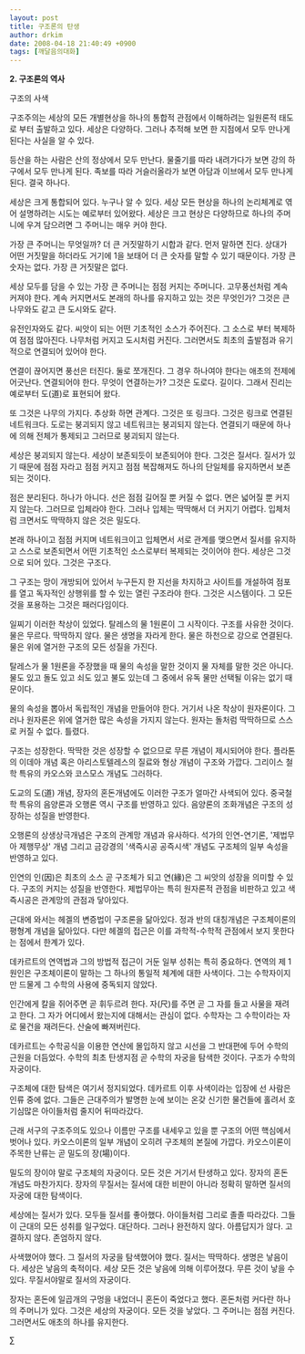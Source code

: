 ```yaml
---
layout: post
title: 구조론의 탄생
author: drkim
date: 2008-04-18 21:40:49 +0900
tags: [깨달음의대화]
---
```

**2. 구조론의 역사**

구조의 사색

구조주의는 세상의 모든 개별현상을 하나의 통합적 관점에서 이해하려는 일원론적 태도로 부터 출발하고 있다. 세상은 다양하다. 그러나 추적해 보면 한 지점에서 모두 만나게 된다는 사실을 알 수 있다. 

등산을 하는 사람은 산의 정상에서 모두 만난다. 물줄기를 따라 내려가다가 보면 강의 하구에서 모두 만나게 된다. 족보를 따라 거슬러올라가 보면 아담과 이브에서 모두 만나게 된다. 결국 하나다. 

세상은 크게 통합되어 있다. 누구나 알 수 있다. 세상 모든 현상을 하나의 논리체계로 엮어 설명하려는 시도는 예로부터 있어왔다. 세상은 크고 현상은 다양하므로 하나의 주머니에 우겨 담으려면 그 주머니는 매우 커야 한다. 

가장 큰 주머니는 무엇일까? 더 큰 거짓말하기 시합과 같다. 먼저 말하면 진다. 상대가 어떤 거짓말을 하더라도 거기에 1을 보태어 더 큰 숫자를 말할 수 있기 때문이다. 가장 큰 숫자는 없다. 가장 큰 거짓말은 없다. 

세상 모두를 담을 수 있는 가장 큰 주머니는 점점 커지는 주머니다. 고무풍선처럼 계속 커져야 한다. 계속 커지면서도 본래의 하나를 유지하고 있는 것은 무엇인가? 그것은 큰 나무와도 같고 큰 도시와도 같다. 

유전인자와도 같다. 씨앗이 되는 어떤 기초적인 소스가 주어진다. 그 소스로 부터 복제하여 점점 많아진다. 나무처럼 커지고 도시처럼 커진다. 그러면서도 최초의 출발점과 유기적으로 연결되어 있어야 한다. 

연결이 끊어지면 풍선은 터진다. 둘로 쪼개진다. 그 경우 하나여야 한다는 애초의 전제에 어긋난다. 연결되어야 한다. 무엇이 연결하는가? 그것은 도로다. 길이다. 그래서 진리는 예로부터 도(道)로 표현되어 왔다. 

또 그것은 나무의 가지다. 추상화 하면 관계다. 그것은 또 링크다. 그것은 링크로 연결된 네트워크다. 도로는 붕괴되지 않고 네트워크는 붕괴되지 않는다. 연결되기 때문에 하나에 의해 전체가 통제되고 그러므로 붕괴되지 않는다.

세상은 붕괴되지 않는다. 세상이 보존되듯이 보존되어야 한다. 그것은 질서다. 질서가 있기 때문에 점점 자라고 점점 커지고 점점 복잡해져도 하나의 단일체를 유지하면서 보존되는 것이다. 

점은 분리된다. 하나가 아니다. 선은 점점 길어질 뿐 커질 수 없다. 면은 넓어질 뿐 커지지 않는다. 그러므로 입체라야 한다. 그러나 입체는 딱딱해서 더 커지기 어렵다. 입체처럼 크면서도 딱딱하지 않은 것은 밀도다. 

본래 하나이고 점점 커지며 네트워크이고 입체면서 서로 관계를 맺으면서 질서를 유지하고 스스로 보존되면서 어떤 기초적인 소스로부터 복제되는 것이어야 한다. 세상은 그것으로 되어 있다. 그것은 구조다. 

그 구조는 망이 개방되어 있어서 누구든지 한 지선을 차지하고 사이트를 개설하여 점포를 열고 독자적인 상행위를 할 수 있는 열린 구조라야 한다. 그것은 시스템이다. 그 모든 것을 포용하는 그것은 패러다임이다. 

일찌기 이러한 착상이 있었다. 탈레스의 물 1원론이 그 시작이다. 구조를 사유한 것이다. 물은 무르다. 딱딱하지 않다. 물은 생명을 자라게 한다. 물은 하천으로 강으로 연결된다. 물은 위에 열거한 구조의 모든 성질을 가진다. 

탈레스가 물 1원론을 주장했을 때 물의 속성을 말한 것이지 물 자체를 말한 것은 아니다. 물도 있고 돌도 있고 쇠도 있고 불도 있는데 그 중에서 유독 물만 선택될 이유는 없기 때문이다. 

물의 속성을 뽑아서 독립적인 개념을 만들어야 한다. 거기서 나온 착상이 원자론이다. 그러나 원자론은 위에 열거한 많은 속성을 가지지 않는다. 원자는 돌처럼 딱딱하므로 스스로 커질 수 없다. 틀렸다. 

구조는 성장한다. 딱딱한 것은 성장할 수 없으므로 무른 개념이 제시되어야 한다. 플라톤의 이데아 개념 혹은 아리스토텔레스의 질료와 형상 개념이 구조와 가깝다. 그리이스 철학 특유의 카오스와 코스모스 개념도 그러하다.

도교의 도(道) 개념, 장자의 혼돈개념에도 이러한 구조가 얼마간 사색되어 있다. 중국철학 특유의 음양론과 오행론 역시 구조를 반영하고 있다. 음양론의 조화개념은 구조의 성장하는 성질을 반영한다. 

오행론의 상생상극개념은 구조의 관계망 개념과 유사하다. 석가의 인연-연기론, '제법무아 제행무상' 개념 그리고 금강경의 '색즉시공 공즉시색' 개념도 구조체의 일부 속성을 반영하고 있다. 

인연의 인(因)은 최초의 소스 곧 구조체가 되고 연(緣)은 그 씨앗의 성장을 의미할 수 있다. 구조의 커지는 성질을 반영한다. 제법무아는 특히 원자론적 관점을 비판하고 있고 색즉시공은 관계망의 관점과 닿아있다. 

근대에 와서는 헤겔의 변증법이 구조론을 닮아있다. 정과 반의 대칭개념은 구조체이론의 평형계 개념을 닮아있다. 다만 헤겔의 접근은 이를 과학적-수학적 관점에서 보지 못한다는 점에서 한계가 있다. 

데카르트의 연역법과 그의 방법적 접근이 거둔 일부 성취는 특히 중요하다. 연역의 제 1원인은 구조체이론이 말하는 그 하나의 통일적 체계에 대한 사색이다. 그는 수학자이지만 드물게 그 수학의 사용에 중독되지 않았다.

인간에게 칼을 쥐어주면 곧 휘두르려 한다. 자(尺)를 주면 곧 그 자를 들고 사물을 재려고 한다. 그 자가 어디에서 왔는지에 대해서는 관심이 없다. 수학자는 그 수학이라는 자로 물건을 재려든다. 산술에 빠져버린다. 

데카르트는 수학공식을 이용한 연산에 몰입하지 않고 시선을 그 반대편에 두어 수학의 근원을 더듬었다. 수학의 최초 탄생지점 곧 수학의 자궁을 탐색한 것이다. 구조가 수학의 자궁이다. 

구조체에 대한 탐색은 여기서 정지되었다. 데카르트 이후 사색이라는 입장에 선 사람은 인류 중에 없다. 그들은 근대주의가 발명한 눈에 보이는 온갖 신기한 물건들에 홀려서 호기심많은 아이들처럼 줄지어 뒤따라갔다. 

근래 서구의 구조주의도 있으나 이름만 구조를 내세우고 있을 뿐 구조의 어떤 핵심에서 벗어나 있다. 카오스이론의 일부 개념이 오히려 구조체의 본질에 가깝다. 카오스이론이 주목한 난류는 곧 밀도의 장(場)이다. 

밀도의 장이야 말로 구조체의 자궁이다. 모든 것은 거기서 탄생하고 있다. 장자의 혼돈 개념도 마찬가지다. 장자의 무질서는 질서에 대한 비판이 아니라 정확히 말하면 질서의 자궁에 대한 탐색이다. 

세상에는 질서가 있다. 모두들 질서를 좋아했다. 아이들처럼 그리로 졸졸 따라갔다. 그들이 근대의 모든 성취를 일구었다. 대단하다. 그러나 완전하지 않다. 아름답지가 않다. 고결하지 않다. 존엄하지 않다. 

사색했어야 했다. 그 질서의 자궁을 탐색했어야 했다. 질서는 딱딱하다. 생명은 낳음이다. 세상은 낳음의 축적이다. 세상 모든 것은 낳음에 의해 이루어졌다. 무른 것이 낳을 수 있다. 무질서야말로 질서의 자궁이다. 

장자는 혼돈에 일곱개의 구멍을 내었더니 혼돈이 죽었다고 했다. 혼돈처럼 커다란 하나의 주머니가 있다. 그것은 세상의 자궁이다. 모든 것을 낳았다. 그 주머니는 점점 커진다. 그러면서도 애초의 하나를 유지한다. 



∑